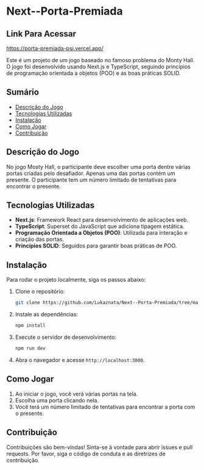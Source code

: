# Next--Porta-Premiada

## Link Para Acessar

https://porta-premiada-psi.vercel.app/


Este é um projeto de um jogo baseado no famoso problema do Monty Hall. O jogo foi desenvolvido usando Next.js e TypeScript, seguindo princípios de programação orientada a objetos (POO) e as boas práticas SOLID.

## Sumário

- [Descrição do Jogo](#descrição-do-jogo)
- [Tecnologias Utilizadas](#tecnologias-utilizadas)
- [Instalação](#instalação)
- [Como Jogar](#como-jogar)
- [Contribuição](#contribuição)


## Descrição do Jogo

No jogo Mosty Hall, o participante deve escolher uma porta dentre várias portas criadas pelo desafiador. Apenas uma das portas contém um presente. O participante tem um número limitado de tentativas para encontrar o presente.

## Tecnologias Utilizadas

- **Next.js**: Framework React para desenvolvimento de aplicações web.
- **TypeScript**: Superset do JavaScript que adiciona tipagem estática.
- **Programação Orientada a Objetos (POO)**: Utilizada para interação e criação das portas.
- **Princípios SOLID**: Seguidos para garantir boas práticas de POO.

## Instalação

Para rodar o projeto localmente, siga os passos abaixo:

1. Clone o repositório:
    ```bash
    git clone https://github.com/Lukaznata/Next--Porta-Premiada/tree/main.git
    ```

2. Instale as dependências:
    ```bash
    npm install
    ```

3. Execute o servidor de desenvolvimento:
    ```bash
    npm run dev
    ```

4. Abra o navegador e acesse `http://localhost:3000`.

## Como Jogar

1. Ao iniciar o jogo, você verá várias portas na tela.
2. Escolha uma porta clicando nela.
3. Você terá um número limitado de tentativas para encontrar a porta com o presente.



## Contribuição

Contribuições são bem-vindas! Sinta-se à vontade para abrir issues e pull requests. Por favor, siga o código de conduta e as diretrizes de contribuição.
